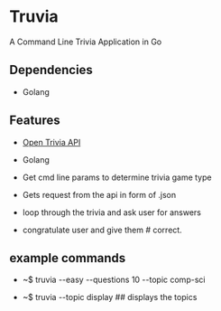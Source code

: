 # Truvia

A Command Line Trivia Application in Go

## Dependencies

* Golang

## Features

* [Open Trivia API](https://opentdb.com/api_config.php)

* Golang

* Get cmd line params to determine trivia game type

* Gets request from the api in form of .json

* loop through the trivia and ask user for answers

* congratulate user and give them # correct.

## example commands

* ~$ truvia --easy --questions 10 --topic comp-sci

* ~$ truvia --topic display ## displays the topics
